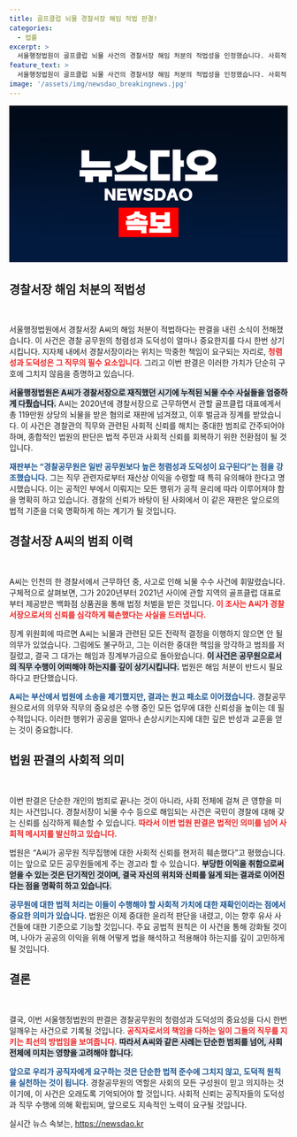 ```yaml
---
title: 골프클럽 뇌물 경찰서장 해임 적법 판결!
categories:
  - 법률
excerpt: >
  서울행정법원이 골프클럽 뇌물 사건의 경찰서장 해임 처분의 적법성을 인정했습니다. 사회적 신뢰를 훼손했다는 판결에 A씨의 반격은 실패, 그의 운명은 법정에서 불투명해집니다! 개인의 도덕성이 도시의 안전과 신뢰를 어떻게 좌우하는지 주목해보세요.
feature_text: >
  서울행정법원이 골프클럽 뇌물 사건의 경찰서장 해임 처분의 적법성을 인정했습니다. 사회적 신뢰를 훼손했다는 판결에 A씨의 반격은 실패, 그의 운명은 법정에서 불투명해집니다! 개인의 도덕성이 도시의 안전과 신뢰를 어떻게 좌우하는지 주목해보세요.
image: '/assets/img/newsdao_breakingnews.jpg'
---
```


<p><img src="/assets/img/newsdao_breakingnews.jpg" alt="implanttips 속보" /></p>

<h2 data-ke-size="size26">경찰서장 해임 처분의 적법성</h2>

<p data-ke-size="size16">&nbsp;</p>

<p>서울행정법원에서 경찰서장 A씨의 해임 처분이 적법하다는 판결을 내린 소식이 전해졌습니다. 이 사건은 경찰 공무원의 청렴성과 도덕성이 얼마나 중요한지를 다시 한번 상기시킵니다. 지자체 내에서 경찰서장이라는 위치는 막중한 책임이 요구되는 자리로, <b><span style="color: #ee2323;">청렴성과 도덕성은 그 직무의 필수 요소입니다.</span></b> 그리고 이번 판결은 이러한 가치가 단순히 구호에 그치지 않음을 증명하고 있습니다.</p>

<p><b><span style="background-color: #21538527;">서울행정법원은 A씨가 경찰서장으로 재직했던 시기에 누적된 뇌물 수수 사실들을 엄중하게 다뤘습니다.</span></b> A씨는 2020년에 경찰서장으로 근무하면서 관할 골프클럽 대표에게서 총 119만원 상당의 뇌물을 받은 혐의로 재판에 넘겨졌고, 이후 벌금과 징계를 받았습니다. 이 사건은 경찰관의 직무와 관련된 사회적 신뢰를 해치는 중대한 범죄로 간주되어야 하며, 종합적인 법원의 판단은 법적 주민과 사회적 신뢰를 회복하기 위한 전환점이 될 것입니다.</p>

<p><b><span style="color: #1a5490;">재판부는 “경찰공무원은 일반 공무원보다 높은 청렴성과 도덕성이 요구된다”는 점을 강조했습니다.</span></b> 그는 직무 관련자로부터 재산상 이익을 수령할 때 특히 유의해야 한다고 명시했습니다. 이는 공적인 부에서 이뤄지는 모든 행위가 공적 윤리에 따라 이루어져야 함을 명확히 하고 있습니다. 경찰의 신뢰가 바탕이 된 사회에서 이 같은 재판은 앞으로의 법적 기준을 더욱 명확하게 하는 계기가 될 것입니다.</p>

<h2 data-ke-size="size26">경찰서장 A씨의 범죄 이력</h2>

<p data-ke-size="size16">&nbsp;</p>

<p>A씨는 인천의 한 경찰서에서 근무하던 중, 사고로 인해 뇌물 수수 사건에 휘말렸습니다. 구체적으로 살펴보면, 그가 2020년부터 2021년 사이에 관할 지역의 골프클럽 대표로부터 제공받은 백화점 상품권을 통해 법정 처벌을 받은 것입니다. <b><span style="color: #ee2323;">이 조사는 A씨가 경찰서장으로서의 신뢰를 심각하게 훼손했다는 사실을 드러냅니다.</span></b></p>

<p>징계 위원회에 따르면 A씨는 뇌물과 관련된 모든 전략적 결정을 이행하지 않으면 안 될 의무가 있었습니다. 그럼에도 불구하고, 그는 이러한 중대한 책임을 망각하고 범죄를 저질렀고, 결국 그 대가는 해임과 징계부가금으로 돌아왔습니다. <b><span style="background-color: #21538527;">이 사건은 공무원으로서의 직무 수행이 어떠해야 하는지를 깊이 상기시킵니다.</span></b> 법원은 해임 처분이 반드시 필요하다고 판단했습니다.</p>

<p><b><span style="color: #1a5490;">A씨는 부산에서 법원에 소송을 제기했지만, 결과는 원고 패소로 이어졌습니다.</span></b> 경찰공무원으로서의 의무와 직무의 중요성은 수행 중인 모든 업무에 대한 신뢰성을 높이는 데 필수적입니다. 이러한 행위가 공공을 얼마나 손상시키는지에 대한 깊은 반성과 교훈을 얻는 것이 중요합니다.</p>

<h2 data-ke-size="size26">법원 판결의 사회적 의미</h2>

<p data-ke-size="size16">&nbsp;</p>

<p>이번 판결은 단순한 개인의 범죄로 끝나는 것이 아니라, 사회 전체에 걸쳐 큰 영향을 미치는 사건입니다. 경찰서장이 뇌물 수수 등으로 해임되는 사건은 국민이 경찰에 대해 갖는 신뢰를 심각하게 훼손할 수 있습니다. <b><span style="color: #ee2323;">따라서 이번 법원 판결은 법적인 의미를 넘어 사회적 메시지를 발신하고 있습니다.</span></b></p>

<p>법원은 “A씨가 공무원 직무집행에 대한 사회적 신뢰를 현저히 훼손했다”고 평했습니다. 이는 앞으로 모든 공무원들에게 주는 경고라 할 수 있습니다. <b><span style="background-color: #21538527;">부당한 이익을 취함으로써 얻을 수 있는 것은 단기적인 것이며, 결국 자신의 위치와 신뢰를 잃게 되는 결과로 이어진다는 점을 명확히 하고 있습니다.</span></b></p>

<p><b><span style="color: #1a5490;">공무원에 대한 법적 처리는 이들이 수행해야 할 사회적 가치에 대한 재확인이라는 점에서 중요한 의미가 있습니다.</span></b> 법원은 이제 중대한 윤리적 판단을 내렸고, 이는 향후 유사 사건들에 대한 기준으로 기능할 것입니다. 주요 공법적 원칙은 이 사건을 통해 강화될 것이며, 나아가 공공의 이익을 위해 어떻게 법을 해석하고 적용해야 하는지를 깊이 고민하게 될 것입니다.</p>

<h2 data-ke-size="size26">결론</h2>

<p data-ke-size="size16">&nbsp;</p>

<p>결국, 이번 서울행정법원의 판결은 경찰공무원의 청렴성과 도덕성의 중요성을 다시 한번 일깨우는 사건으로 기록될 것입니다. <b><span style="color: #ee2323;">공직자로서의 책임을 다하는 일이 그들의 직무를 지키는 최선의 방법임을 보여줍니다.</span></b> <b><span style="background-color: #21538527;">따라서 A씨와 같은 사례는 단순한 범죄를 넘어, 사회 전체에 미치는 영향을 고려해야 합니다.</span></b></p>

<p><b><span style="color: #1a5490;">앞으로 우리가 공직자에게 요구하는 것은 단순한 법적 준수에 그치지 않고, 도덕적 원칙을 실천하는 것이 됩니다.</span></b> 경찰공무원의 역할은 사회의 모든 구성원이 믿고 의지하는 것이기에, 이 사건은 오래도록 기억되어야 할 것입니다. 사회적 신뢰는 공직자들의 도덕성과 직무 수행에 의해 확립되며, 앞으로도 지속적인 노력이 요구될 것입니다.</p>

<p data-ke-size="size16"></p>
실시간 뉴스 속보는, <a href="https://newsdao.kr" rel="dofollow">https://newsdao.kr</a>


